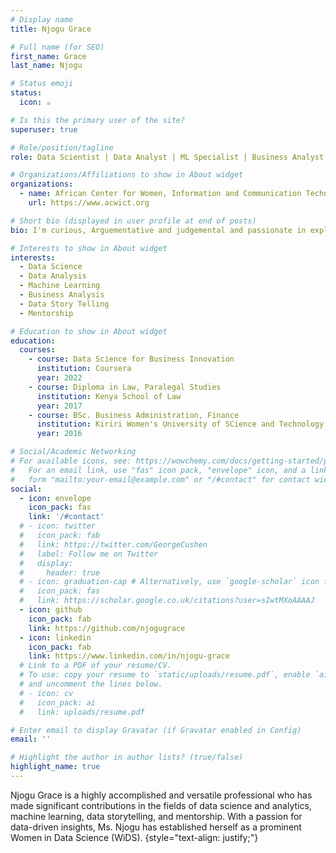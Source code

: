 ```yaml
---
# Display name
title: Njogu Grace

# Full name (for SEO)
first_name: Grace
last_name: Njogu

# Status emoji
status:
  icon: ☕️

# Is this the primary user of the site?
superuser: true

# Role/position/tagline
role: Data Scientist | Data Analyst | ML Specialist | Business Analyst | Data Story Teller | Mentor

# Organizations/Affiliations to show in About widget
organizations:
  - name: African Center for Women, Information and Communication Technology (ACWICT)
    url: https://www.acwict.org

# Short bio (displayed in user profile at end of posts)
bio: I'm curious, Arguementative and judgemental and passionate in exploring Data.

# Interests to show in About widget
interests:
  - Data Science
  - Data Analysis
  - Machine Learning
  - Business Analysis
  - Data Story Telling
  - Mentorship

# Education to show in About widget
education:
  courses:
    - course: Data Science for Business Innovation
      institution: Coursera
      year: 2022
    - course: Diploma in Law, Paralegal Studies
      institution: Kenya School of Law
      year: 2017
    - course: BSc. Business Administration, Finance
      institution: Kiriri Women's University of SCience and Technology
      year: 2016

# Social/Academic Networking
# For available icons, see: https://wowchemy.com/docs/getting-started/page-builder/#icons
#   For an email link, use "fas" icon pack, "envelope" icon, and a link in the
#   form "mailto:your-email@example.com" or "/#contact" for contact widget.
social:
  - icon: envelope
    icon_pack: fas
    link: '/#contact'
  # - icon: twitter
  #   icon_pack: fab
  #   link: https://twitter.com/GeorgeCushen
  #   label: Follow me on Twitter
  #   display:
  #     header: true
  # - icon: graduation-cap # Alternatively, use `google-scholar` icon from `ai` icon pack
  #   icon_pack: fas
  #   link: https://scholar.google.co.uk/citations?user=sIwtMXoAAAAJ
  - icon: github
    icon_pack: fab
    link: https://github.com/njogugrace
  - icon: linkedin
    icon_pack: fab
    link: https://www.linkedin.com/in/njogu-grace
  # Link to a PDF of your resume/CV.
  # To use: copy your resume to `static/uploads/resume.pdf`, enable `ai` icons in `params.yaml`,
  # and uncomment the lines below.
  # - icon: cv
  #   icon_pack: ai
  #   link: uploads/resume.pdf

# Enter email to display Gravatar (if Gravatar enabled in Config)
email: ''

# Highlight the author in author lists? (true/false)
highlight_name: true
---
```


Njogu Grace is a highly accomplished and versatile professional who has made significant contributions in the fields of data science and analytics, machine learning, data storytelling, and mentorship. With a passion for data-driven insights, Ms. Njogu has established herself as a prominent Women in Data Science (WiDS).
{style="text-align: justify;"}
